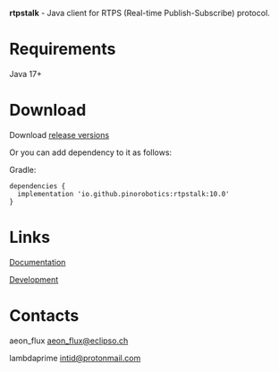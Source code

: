**rtpstalk** - Java client for RTPS (Real-time Publish-Subscribe) protocol.

# Requirements

Java 17+

# Download

Download [release versions](rtpstalk/release/CHANGELOG.md)

Or you can add dependency to it as follows:

Gradle:

```
dependencies {
  implementation 'io.github.pinorobotics:rtpstalk:10.0'
}
```

# Links

[Documentation](http://pinoweb.freetzi.com/rtpstalk)

[Development](DEVELOPMENT.md)

# Contacts

aeon_flux <aeon_flux@eclipso.ch>

lambdaprime <intid@protonmail.com>
